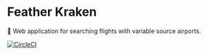 # Feather Kraken

:octopus: Web application for searching flights with variable source airports.

[![CircleCI](https://circleci.com/gh/ingokuba/featherkraken.svg?style=svg)](https://circleci.com/gh/ingokuba/featherkraken)
